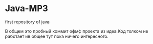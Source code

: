 # Java-MP3
first repository of java

В общем это пробный коммит офмф проекта  из идеа.Код толком не работает ив общее тут пока ничего интересного.
